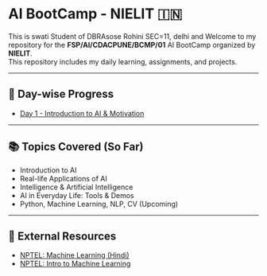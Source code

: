 # AI BootCamp - NIELIT 🇮🇳
This is swati Student of DBRAsose Rohini SEC=11, delhi and 
Welcome to my repository for the **FSP/AI/CDACPUNE/BCMP/01** AI BootCamp organized by **NIELIT**.  
This repository includes my daily learning, assignments, and projects.

---

## 📅 Day-wise Progress

- [Day 1 - Introduction to AI & Motivation](./Day1/Day1_Notes.md)

---

## 📚 Topics Covered (So Far)

- Introduction to AI
- Real-life Applications of AI
- Intelligence & Artificial Intelligence
- AI in Everyday Life: Tools & Demos
- Python, Machine Learning, NLP, CV (Upcoming)

---

## 🔗 External Resources

- [NPTEL: Machine Learning (Hindi)](https://onlinecourses.nptel.ac.in/noc23_cs125/preview)
- [NPTEL: Intro to Machine Learning](https://onlinecourses.nptel.ac.in/noc25_cs46/preview)
